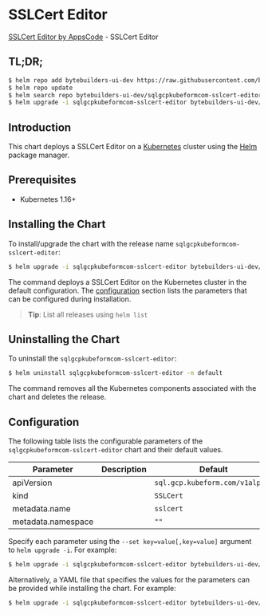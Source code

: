# SSLCert Editor

[SSLCert Editor by AppsCode](https://byte.builders) - SSLCert Editor

## TL;DR;

```bash
$ helm repo add bytebuilders-ui-dev https://raw.githubusercontent.com/bytebuilders/ui-wizards/
$ helm repo update
$ helm search repo bytebuilders-ui-dev/sqlgcpkubeformcom-sslcert-editor --version=v0.4.17
$ helm upgrade -i sqlgcpkubeformcom-sslcert-editor bytebuilders-ui-dev/sqlgcpkubeformcom-sslcert-editor -n default --create-namespace --version=v0.4.17
```

## Introduction

This chart deploys a SSLCert Editor on a [Kubernetes](http://kubernetes.io) cluster using the [Helm](https://helm.sh) package manager.

## Prerequisites

- Kubernetes 1.16+

## Installing the Chart

To install/upgrade the chart with the release name `sqlgcpkubeformcom-sslcert-editor`:

```bash
$ helm upgrade -i sqlgcpkubeformcom-sslcert-editor bytebuilders-ui-dev/sqlgcpkubeformcom-sslcert-editor -n default --create-namespace --version=v0.4.17
```

The command deploys a SSLCert Editor on the Kubernetes cluster in the default configuration. The [configuration](#configuration) section lists the parameters that can be configured during installation.

> **Tip**: List all releases using `helm list`

## Uninstalling the Chart

To uninstall the `sqlgcpkubeformcom-sslcert-editor`:

```bash
$ helm uninstall sqlgcpkubeformcom-sslcert-editor -n default
```

The command removes all the Kubernetes components associated with the chart and deletes the release.

## Configuration

The following table lists the configurable parameters of the `sqlgcpkubeformcom-sslcert-editor` chart and their default values.

|     Parameter      | Description |                  Default                   |
|--------------------|-------------|--------------------------------------------|
| apiVersion         |             | <code>sql.gcp.kubeform.com/v1alpha1</code> |
| kind               |             | <code>SSLCert</code>                       |
| metadata.name      |             | <code>sslcert</code>                       |
| metadata.namespace |             | <code>""</code>                            |


Specify each parameter using the `--set key=value[,key=value]` argument to `helm upgrade -i`. For example:

```bash
$ helm upgrade -i sqlgcpkubeformcom-sslcert-editor bytebuilders-ui-dev/sqlgcpkubeformcom-sslcert-editor -n default --create-namespace --version=v0.4.17 --set apiVersion=sql.gcp.kubeform.com/v1alpha1
```

Alternatively, a YAML file that specifies the values for the parameters can be provided while
installing the chart. For example:

```bash
$ helm upgrade -i sqlgcpkubeformcom-sslcert-editor bytebuilders-ui-dev/sqlgcpkubeformcom-sslcert-editor -n default --create-namespace --version=v0.4.17 --values values.yaml
```
